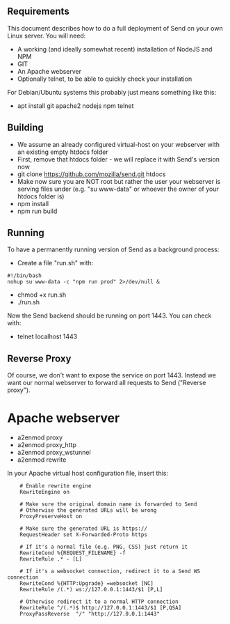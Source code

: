 ## Requirements
This document describes how to do a full deployment of Send on your own Linux server. You will need:

* A working (and ideally somewhat recent) installation of NodeJS and NPM
* GIT
* An Apache webserver
* Optionally telnet, to be able to quickly check your installation

For Debian/Ubuntu systems this probably just means something like this:

* apt install git apache2 nodejs npm telnet

## Building
* We assume an already configured virtual-host on your webserver with an existing empty htdocs folder
* First, remove that htdocs folder - we will replace it with Send's version now
* git clone https://github.com/mozilla/send.git htdocs
* Make now sure you are NOT root but rather the user your webserver is serving files under (e.g. "su www-data" or whoever the owner of your htdocs folder is)
* npm install
* npm run build

## Running
To have a permanently running version of Send as a background process:

* Create a file "run.sh" with:
```
#!/bin/bash
nohup su www-data -c "npm run prod" 2>/dev/null &
```
* chmod +x run.sh
* ./run.sh

Now the Send backend should be running on port 1443. You can check with:
* telnet localhost 1443

## Reverse Proxy
Of course, we don't want to expose the service on port 1443. Instead we want our normal webserver to forward all requests to Send ("Reverse proxy").

# Apache webserver

* a2enmod proxy
* a2enmod proxy_http
* a2enmod proxy_wstunnel
* a2enmod rewrite

In your Apache virtual host configuration file, insert this:

```
    # Enable rewrite engine
    RewriteEngine on

    # Make sure the original domain name is forwarded to Send
    # Otherwise the generated URLs will be wrong
    ProxyPreserveHost on

    # Make sure the generated URL is https://
    RequestHeader set X-Forwarded-Proto https

    # If it's a normal file (e.g. PNG, CSS) just return it
    RewriteCond %{REQUEST_FILENAME} -f
    RewriteRule .* - [L]

    # If it's a websocket connection, redirect it to a Send WS connection
    RewriteCond %{HTTP:Upgrade} =websocket [NC]
    RewriteRule /(.*) ws://127.0.0.1:1443/$1 [P,L]

    # Otherwise redirect it to a normal HTTP connection
    RewriteRule ^/(.*)$ http://127.0.0.1:1443/$1 [P,QSA]
    ProxyPassReverse  "/" "http://127.0.0.1:1443"
```

